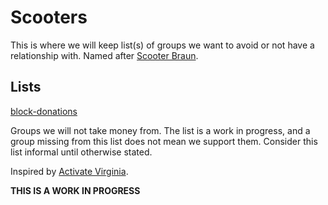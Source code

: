 # Scooters
This is where we will keep list(s) of groups we want to avoid or not have a relationship with. Named after [Scooter Braun](https://en.wikipedia.org/wiki/Taylor_Swift_masters_dispute).

## Lists
[block-donations](scooters/block-donations.yml)

Groups we will not take money from. The list is a work in progress, and a group missing from this list does not mean we support them. Consider this list informal until otherwise stated.

Inspired by [Activate Virginia](https://www.activatevirginia.org/pledge).

**THIS IS A WORK IN PROGRESS**